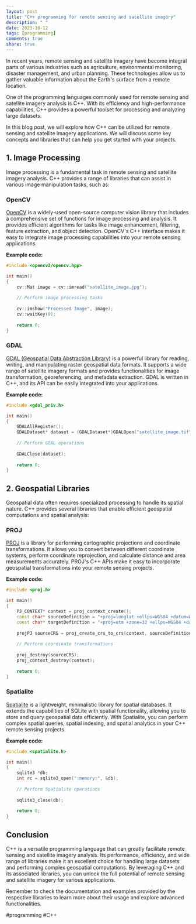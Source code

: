 ```yaml
---
layout: post
title: "C++ programming for remote sensing and satellite imagery"
description: " "
date: 2023-10-12
tags: [programming]
comments: true
share: true
---
```


In recent years, remote sensing and satellite imagery have become integral parts of various industries such as agriculture, environmental monitoring, disaster management, and urban planning. These technologies allow us to gather valuable information about the Earth's surface from a remote location. 

One of the programming languages commonly used for remote sensing and satellite imagery analysis is C++. With its efficiency and high-performance capabilities, C++ provides a powerful toolset for processing and analyzing large datasets.

In this blog post, we will explore how C++ can be utilized for remote sensing and satellite imagery applications. We will discuss some key concepts and libraries that can help you get started with your projects.

## 1. Image Processing

Image processing is a fundamental task in remote sensing and satellite imagery analysis. C++ provides a range of libraries that can assist in various image manipulation tasks, such as:

### OpenCV

[OpenCV](https://opencv.org/) is a widely-used open-source computer vision library that includes a comprehensive set of functions for image processing and analysis. It provides efficient algorithms for tasks like image enhancement, filtering, feature extraction, and object detection. OpenCV's C++ interface makes it easy to integrate image processing capabilities into your remote sensing applications.

**Example code:**

```c++
#include <opencv2/opencv.hpp>

int main()
{
    cv::Mat image = cv::imread("satellite_image.jpg");
    
    // Perform image processing tasks
    
    cv::imshow("Processed Image", image);
    cv::waitKey(0);
    
    return 0;
}
```

### GDAL

[GDAL (Geospatial Data Abstraction Library)](https://gdal.org/) is a powerful library for reading, writing, and manipulating raster geospatial data formats. It supports a wide range of satellite imagery formats and provides functionalities for image transformation, georeferencing, and metadata extraction. GDAL is written in C++, and its API can be easily integrated into your applications.

**Example code:**

```c++
#include <gdal_priv.h>

int main()
{
    GDALAllRegister();
    GDALDataset* dataset = (GDALDataset*)GDALOpen("satellite_image.tif", GA_ReadOnly);
    
    // Perform GDAL operations
    
    GDALClose(dataset);
    
    return 0;
}
```

## 2. Geospatial Libraries

Geospatial data often requires specialized processing to handle its spatial nature. C++ provides several libraries that enable efficient geospatial computations and spatial analysis:

### PROJ

[PROJ](https://proj.org/) is a library for performing cartographic projections and coordinate transformations. It allows you to convert between different coordinate systems, perform coordinate reprojection, and calculate distance and area measurements accurately. PROJ's C++ APIs make it easy to incorporate geospatial transformations into your remote sensing projects.

**Example code:**

```c++
#include <proj.h>

int main()
{
    PJ_CONTEXT* context = proj_context_create();
    const char* sourceDefinition = "+proj=longlat +ellps=WGS84 +datum=WGS84 +no_defs";
    const char* targetDefinition = "+proj=utm +zone=32 +ellps=WGS84 +datum=WGS84 +units=m +no_defs";
    
    projPJ sourceCRS = proj_create_crs_to_crs(context, sourceDefinition, targetDefinition, NULL);
    
    // Perform coordinate transformations
    
    proj_destroy(sourceCRS);
    proj_context_destroy(context);
    
    return 0;
}
```

### Spatialite

[Spatialite](https://www.gaia-gis.it/fossil/libspatialite/index) is a lightweight, minimalistic library for spatial databases. It extends the capabilities of SQLite with spatial functionality, allowing you to store and query geospatial data efficiently. With Spatialite, you can perform complex spatial queries, spatial indexing, and spatial analytics in your C++ remote sensing projects.

**Example code:**

```c++
#include <spatialite.h>

int main()
{
    sqlite3 *db;
    int rc = sqlite3_open(":memory:", &db);
    
    // Perform Spatialite operations
    
    sqlite3_close(db);
    
    return 0;
}
```

## Conclusion

C++ is a versatile programming language that can greatly facilitate remote sensing and satellite imagery analysis. Its performance, efficiency, and wide range of libraries make it an excellent choice for handling large datasets and performing complex geospatial computations. By leveraging C++ and its associated libraries, you can unlock the full potential of remote sensing and satellite imagery for various applications.

Remember to check the documentation and examples provided by the respective libraries to learn more about their usage and explore advanced functionalities.

#programming #C++